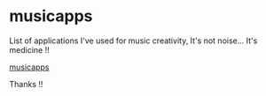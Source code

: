 # musicapps
List of applications I've used for music creativity, It's not noise... It's medicine !!

[musicapps](https://jonatanmv.github.io/musicapps/)

Thanks !!
